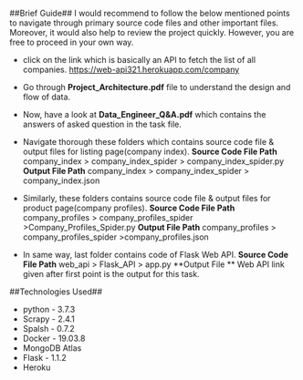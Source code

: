 ##Brief Guide##
I would recommend to follow the below mentioned points to navigate through primary source code files and other important files. Moreover, it would also help to review the project quickly. However, you are free to proceed in your own way.
* click on the link which is basically an API to fetch the list of all companies.
https://web-api321.herokuapp.com/company

* Go through **Project_Architecture.pdf** file to understand the design and flow of data.

* Now, have a look at **Data_Engineer_Q&A.pdf** which contains the answers of asked question in the task file.

* Navigate thorough these folders which contains source code file & output files for listing page(company index).
**Source Code File Path**
company_index > company_index_spider > company_index_spider.py
**Output File Path**
company_index > company_index_spider > company_index.json

* Similarly, these folders contains source code file & output files for product page(company profiles).
**Source Code File Path**
company_profiles > company_profiles_spider >Company_Profiles_Spider.py
**Output File Path**
company_profiles > company_profiles_spider >company_profiles.json

* In same way, last folder contains code of Flask Web API.
**Source Code File Path**
web_api > Flask_API > app.py
**Output File **
Web API link given after first point is the output for this task.


##Technologies Used##
* python - 3.7.3
* Scrapy - 2.4.1
* Spalsh - 0.7.2
* Docker - 19.03.8
* MongoDB Atlas 
* Flask - 1.1.2
* Heroku
